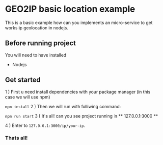 # GEO2IP basic location example
This is a basic example how can you implements an micro-service to get works ip geolocation in nodejs.
## Before running project

You will need to have installed 
 - Nodejs

## Get started
1 ) First u need install dependencies with your package manager (in this case we will use npm)

`npm install`
2 ) Then we will run with folliwing command:

`npm run start`
3 ) It's all! can you see project running in ** 127.0.0.1:3000 **

4 ) Enter to `127.0.0.1:3000/ip/your-ip`.

### Thats all!
